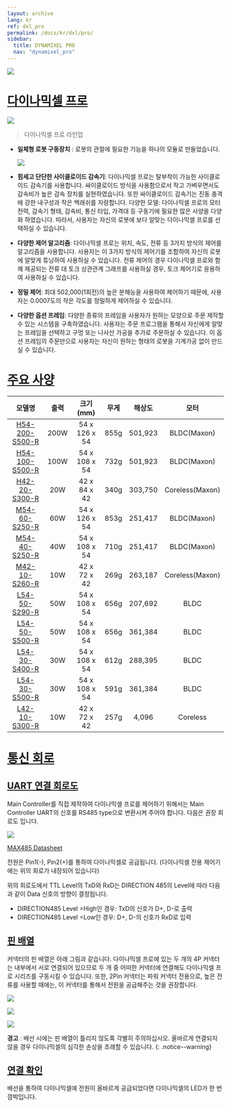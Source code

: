 ```yaml
---
layout: archive
lang: kr
ref: dxl_pro
permalink: /docs/kr/dxl/pro/
sidebar:
  title: DYNAMIXEL PRO
  nav: "dynamixel_pro"
---
```


![](/assets/images/dxl/pro/dynamixelpro_main.jpg)

# [다이나믹셀 프로](#다이나믹셀-프로)

![](/assets/images/dxl/pro/dxl_pro_productline_kr.jpg)

> 다이나믹셀 프로 라인업

- **일체형 로봇 구동장치** : 로봇의 관절에 필요한 기능을 하나의 모듈로 만들었습니다.

  ![](/assets/images/dxl/pro/dxl_pro_intro_kr.gif)

- **힘세고 단단한 사이클로이드 감속기**: 다이나믹셀 프로는 탈부착이 가능한 사이클로이드 감속기를 사용합니다. 싸이클로이드 방식을 사용함으로서 작고 가벼우면서도 감속비가 높은 감속 장치를 실현하였습니다. 또한 싸이클로이드 감속기는 진동 충격에 강한 내구성과 작은 백래쉬를 자랑합니다.
다양한 모델: 다이나믹셀 프로의 모터 전력, 감속기 형태, 감속비, 통신 타입, 가격대 등 구동기에 필요한 많은 사양을 다양화 하였습니다. 따라서, 사용자는 자신의 로봇에 보다 알맞는 다이나믹셀 프로를 선택하실 수 있습니다.

- **다양한 제어 알고리즘**: 다이나믹셀 프로는 위치, 속도, 전류 등 3가지 방식의 제어를 알고리즘을 사용합니다. 사용자는 이 3가지 방식의 제어기를 조합하여 자신의 로봇에 알맞게 튜닝하여 사용하실 수 있습니다. 전류 제어의 경우 다이나믹셀 프로와 함께 제공되는 전류 대 토크 상관관계 그래프를 사용하실 경우, 토크 제어기로 응용하여 사용하실 수 있습니다.

- **정밀 제어**: 최대 502,000(1회전)의 높은 분해능을 사용하여 제어하기 때문에, 사용자는  0.0007도의 작은 각도를 정밀하게 제어하실 수 있습니다.

- **다양한 옵션 프레임**: 다양한 종류의 프레임을 사용자가 원하는 모양으로 주문 제작할 수 있는 시스템을 구축하였습니다. 사용자는 주문 프로그램을 통해서 자신에게 알맞는 프레임을 선택하고 구멍 또는 나사산 가공을 추가로 주문하실 수 있습니다. 이 옵션 프레임의 주문만으로 사용자는 자신이 원하는 형태의 로봇을 기계가공 없이 만드실 수 있습니다.

# [주요 사양](#주요-사양)

|모델명|출력|크기(mm)|무게|해상도|모터|
|:---:|:---:|:---:|:---:|:---:|:---:|
|[H54-200-S500-R](/docs/kr/dxl/pro/h54-200-s500-r/)|200W|54 x 126 x 54|855g|501,923|BLDC(Maxon)|
|[H54-100-S500-R](/docs/kr/dxl/pro/h54-100-s500-r/)|100W|54 x 108 x 54|732g|501,923|BLDC(Maxon)|
|[H42-20-S300-R](/docs/kr/dxl/pro/h42-20-s300-r/)|20W|42 x 84 x 42|340g|303,750|Coreless(Maxon)|
|[M54-60-S250-R](/docs/kr/dxl/pro/m54-60-s250-r/)|60W|54 x 126 x 54|853g|251,417|BLDC(Maxon)|
|[M54-40-S250-R](/docs/kr/dxl/pro/m54-40-s250-r/)|40W|54 x 108 x 54|710g|251,417|BLDC(Maxon)|
|[M42-10-S260-R](/docs/kr/dxl/pro/m42-10-s260-r/)|10W|42 x 72 x 42|269g|263,187|Coreless(Maxon)|
|[L54-50-S290-R](/docs/kr/dxl/pro/l54-50-s500-r/)|50W|54 x 108 x 54|656g|207,692|BLDC|
|[L54-50-S500-R](/docs/kr/dxl/pro/l54-50-s290-r/)|50W|54 x 108 x 54|656g|361,384|BLDC|
|[L54-30-S400-R](/docs/kr/dxl/pro/l54-30-s500-r/)|30W|54 x 108 x 54|612g|288,395|BLDC|
|[L54-30-S500-R](/docs/kr/dxl/pro/l54-30-s400-r/)|30W|54 x 108 x 54|591g|361,384|BLDC|
|[L42-10-S300-R](/docs/kr/dxl/pro/l42-10-s300-r/)|10W|42 x 72 x 42|257g|4,096|Coreless|

# [통신 회로](#통신-회로)

## [UART 연결 회로도](#uart-연결-회로도)
Main Controller를 직접 제작하여 다이나믹셀 프로를 제어하기 위해서는 Main Controller UART의 신호를 RS485 type으로 변환시켜 주어야 합니다. 다음은 권장 회로도 입니다.

![](/assets/images/dxl/pro/485_circuit_pro.png)

[MAX485 Datasheet](http://ecee.colorado.edu/~mcclurel/max485ds.pdf)

전원은 Pin1(-), Pin2(+)를 통하여 다이나믹셀로 공급됩니다. (다이나믹셀 전용 제어기에는 위의 회로가 내장되어 있습니다)

위의 회로도에서 TTL Level의 TxD와 RxD는 DIRECTION 485의 Level에 따라 다음과 같이 Data 신호의 방향이 결정됩니다.
- DIRECTION485 Level =High인 경우: TxD의 신호가 D+, D-로 출력
- DIRECTION485 Level =Low인 경우: D+, D-의 신호가 RxD로 입력

## [핀 배열](#핀-배열)
커넥터의 핀 배열은 아래 그림과 같습니다. 다이나믹셀 프로에 있는 두 개의 4P 커넥터는 내부에서 서로 연결되어 있으므로 두 개 중 어떠한 커넥터에 연결해도 다이나믹셀 프로 시리즈를 구동시킬 수 있습니다. 또한, 2Pin 커넥터는 파워 커넥터 전용으로, 높은 전류를 사용할 때에는, 이 커넥터를 통해서 전원을 공급해주는 것을 권장합니다.

![](/assets/images/dxl/pro/clip_image003.png)

![](/assets/images/dxl/pro/clip_image005.jpg)

![](/assets/images/dxl/pro/clip_image007.png)

**경고** : 배선 시에는 핀 배열이 틀리지 않도록 각별히 주의하십시오. 올바르게 연결되지 않을 경우 다이나믹셀의 심각한 손상을 초래할 수 있습니다.
{: .notice--warning}

## [연결 확인](#연결-확인)

배선을 통하여 다이나믹셀에 전원이 올바르게 공급되었다면 다이나믹셀의 LED가 한 번 깜박입니다.
